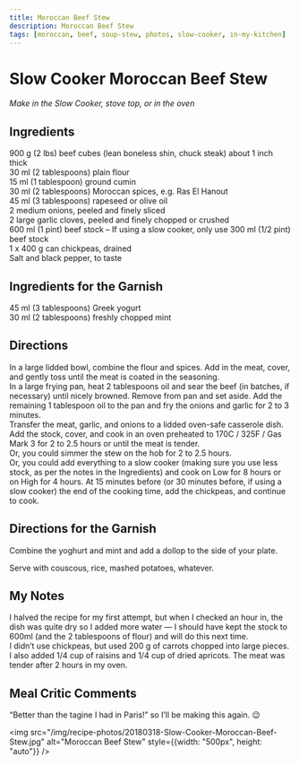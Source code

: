 ```yaml
---
title: Moroccan Beef Stew
description: Moroccan Beef Stew
tags: [moroccan, beef, soup-stew, photos, slow-cooker, in-my-kitchen]
---
```


# Slow Cooker Moroccan Beef Stew
*Make in the Slow Cooker, stove top, or in the oven*

## Ingredients
900 g (2 lbs) beef cubes (lean boneless shin, chuck steak) about 1 inch thick  
30 ml (2 tablespoons) plain flour  
15 ml (1 tablespoon) ground cumin  
30 ml (2 tablespoons) Moroccan spices, e.g. Ras El Hanout  
45 ml (3 tablespoons) rapeseed or olive oil  
2 medium onions, peeled and finely sliced  
2 large garlic cloves, peeled and finely chopped or crushed  
600 ml (1 pint) beef stock – If using a slow cooker, only use 300 ml (1/2 pint) beef stock  
1 x 400 g can chickpeas, drained  
Salt and black pepper, to taste

## Ingredients for the Garnish
45 ml (3 tablespoons) Greek yogurt  
30 ml (2 tablespoons) freshly chopped mint

## Directions
In a large lidded bowl, combine the flour and spices. Add in the meat, cover, and gently toss until the meat is coated in the seasoning.  
In a large frying pan, heat 2 tablespoons oil and sear the beef (in batches, if necessary) until nicely browned. Remove from pan and set aside. Add the remaining 1 tablespoon oil to the pan and fry the onions and garlic for 2 to 3 minutes.  
Transfer the meat, garlic, and onions to a lidded oven-safe casserole dish. Add the stock, cover, and cook in an oven preheated to 170C / 325F / Gas Mark 3 for 2 to 2.5 hours or until the meat is tender.  
Or, you could simmer the stew on the hob for 2 to 2.5 hours.  
Or, you could add everything to a slow cooker (making sure you use less stock, as per the notes in the Ingredients) and cook on Low for 8 hours or on High for 4 hours.
At 15 minutes before (or 30 minutes before, if using a slow cooker) the end of the cooking time, add the chickpeas, and continue to cook.

## Directions for the Garnish
Combine the yoghurt and mint and add a dollop to the side of your plate.  

Serve with couscous, rice, mashed potatoes, whatever.

## My Notes
I halved the recipe for my first attempt, but when I checked an hour in, the dish was quite dry so I added more water — I should have kept the stock to 600ml (and the 2 tablespoons of flour) and will do this next time.  
I didn’t use chickpeas, but used 200 g of carrots chopped into large pieces. I also added 1/4 cup of raisins and 1/4 cup of dried apricots. The meat was tender after 2 hours in my oven.

## Meal Critic Comments
“Better than the tagine I had in Paris!” so I’ll be making this again. 😉

<img src="/img/recipe-photos/20180318-Slow-Cooker-Moroccan-Beef-Stew.jpg" alt="Moroccan Beef Stew" style={{width: "500px", height: "auto"}} />